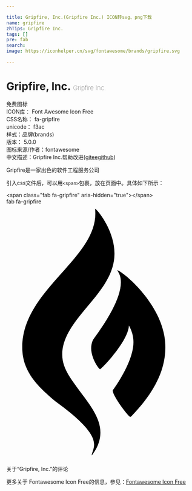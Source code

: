 ```yaml
---

title: Gripfire, Inc.(Gripfire Inc.) ICON转svg、png下载
name: gripfire
zhTips: Gripfire Inc.
tags: []
pre: fab
search: 
image: https://iconhelper.cn/svg/fontawesome/brands/gripfire.svg

---
```


# Gripfire, Inc.  <small style="font-size: 60%;font-weight: 100">Gripfire Inc.</small>


<div class="detail-page">
<p>
<span><span class="badge-success badge">免费图标</span> </span>
<br/>
<span>
ICON库：
<span class="badge-secondary badge">Font Awesome Icon Free</span> 
</span>
<br/>
<span>
CSS名称：
<span class="badge-secondary badge">fa-gripfire</span> 
</span>
<br/>
<span>
unicode：
<span class="badge-secondary badge">f3ac</span> 
<copy-btn content='f3ac' btn-title=""></copy-btn>
<copy-btn :content='String.fromCodePoint(parseInt("f3ac", 16))' btn-title="复制U"></copy-btn>
</span><br/><span>样式：<span class="badge-light badge">品牌(brands)</span></span>
<br/>
<span>
版本：
<span class="badge-secondary badge">5.0.0</span> 
</span>
<br/>
<span>图标来源/作者：<span class="badge-light badge">fontawesome</span></span> 
<br/>
<span class="zh-detail">中文描述：<span class="badge-primary badge">Gripfire Inc.</span><span class="help-link"><span>帮助改进</span>(<a href="https://gitee.com/liuwave/icon-helper/edit/master/json/fontawesome/brands/gripfire.json" target="_blank" rel="noopener noreferrer">gitee</a><a href="https://github.com/liuwave/icon-helper/edit/master/json/fontawesome/brands/gripfire.json" target="_blank" rel="noopener noreferrer">github</a></span>)</span><br/>
</p>
</div><div class="description description alert alert-light">Gripfire是一家出色的软件工程服务公司</div>
<div class="alert alert-dark">
  <i class="fab fa-gripfire fa-xs"></i>
  <i class="fab fa-gripfire fa-sm"></i>
  <i class="fab fa-gripfire fa-lg"></i>
  <i class="fab fa-gripfire fa-2x"></i>
  <i class="fab fa-gripfire fa-3x"></i>
  <i class="fab fa-gripfire fa-5x"></i>
  <i class="fab fa-gripfire fa-7x"></i>
</div>
<div>
  <p>引入css文件后，可以用<code>&lt;span&gt;</code>包裹，放在页面中。具体如下所示：    
  </p>
  <div class="alert alert-primary" style="font-size: 14px">
    &lt;span class="fab fa-gripfire" aria-hidden="true"&gt;&lt;/span&gt;
    <copy-btn content='<span class="fab fa-gripfire" aria-hidden="true"></span>'></copy-btn>
  </div>
  <div class="alert alert-secondary">
    <i class="fab fa-gripfire"
    style="font-size: 24px"
    aria-hidden="true"></i> fab fa-gripfire
    <copy-btn content="fab fa-gripfire" btn-title="复制图标名称"></copy-btn>
  </div>
</div>
<div id="svg" class="svg-wrap">
<svg xmlns="http://www.w3.org/2000/svg" viewBox="0 0 384 512"><path d="M112.5 301.4c0-73.8 105.1-122.5 105.1-203 0-47.1-34-88-39.1-90.4.4 3.3.6 6.7.6 10C179.1 110.1 32 171.9 32 286.6c0 49.8 32.2 79.2 66.5 108.3 65.1 46.7 78.1 71.4 78.1 86.6 0 10.1-4.8 17-4.8 22.3 13.1-16.7 17.4-31.9 17.5-46.4 0-29.6-21.7-56.3-44.2-86.5-16-22.3-32.6-42.6-32.6-69.5zm205.3-39c-12.1-66.8-78-124.4-94.7-130.9l4 7.2c2.4 5.1 3.4 10.9 3.4 17.1 0 44.7-54.2 111.2-56.6 116.7-2.2 5.1-3.2 10.5-3.2 15.8 0 20.1 15.2 42.1 17.9 42.1 2.4 0 56.6-55.4 58.1-87.7 6.4 11.7 9.1 22.6 9.1 33.4 0 41.2-41.8 96.9-41.8 96.9 0 11.6 31.9 53.2 35.5 53.2 1 0 2.2-1.4 3.2-2.4 37.9-39.3 67.3-85 67.3-136.8 0-8-.7-16.2-2.2-24.6z"/></svg>
</div>
<detail full-name='fa-gripfire'></detail>

<Vssue title="关于“Gripfire, Inc.”的评论" >关于“Gripfire, Inc.”的评论</Vssue>
    
<div><p>更多关于  Fontawesome Icon Free的信息，参见：<a target="_blank" href="https://iconhelper.cn/fontawesome.html">Fontawesome Icon Free</a>
</p></div>
